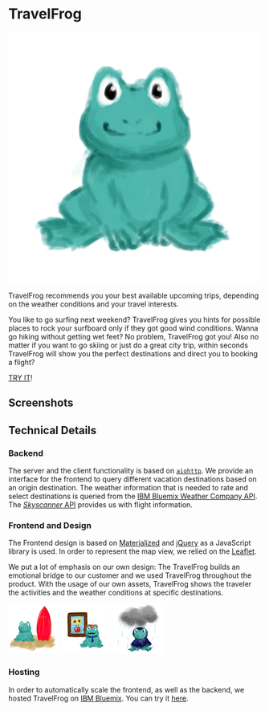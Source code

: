 # TravelFrog

![TravelFrog Logo](frontend/assets/frog.png)

TravelFrog recommends you your best available upcoming trips, depending on the weather conditions and your travel interests.

You like to go surfing next weekend? 
TravelFrog gives you hints for possible places to rock your surfboard only if they got good wind conditions.
Wanna go hiking without getting wet feet?
No problem, TravelFrog got you!
Also no matter if you want to go skiing or just do a great city trip, within seconds TravelFrog will show you the perfect destinations and direct you to booking a flight?

[TRY IT](http://169.51.12.70:31839)!
## Screenshots

## Technical Details
### Backend
The server and the client functionality is based on [`aiohttp`](http://aiohttp.readthedocs.io).
We provide an interface for the frontend to query different vacation destinations based on an origin destination.
The weather information that is needed to rate and select destinations is queried from the [IBM Bluemix Weather Company API](https://console.bluemix.net/docs/services/Weather/index.html).
The [*Skyscanner* API](http://business.skyscanner.net) provides us with flight information.

### Frontend and Design
The Frontend design is based on [Materialized](http://materializecss.com) and [jQuery](http://jquery.com) as a JavaScript library is used.
In order to represent the map view, we relied on the [Leaflet](http://leafletjs.com).

We put a lot of emphasis on our own design:
The TravelFrog builds an emotional bridge to our customer and we used TravelFrog throughout the product.
With the usage of our own assets, TravelFrog shows the traveler the activities and the weather conditions at specific destinations.

![Surfing Frog](frontend/assets/surfing_frog_100.png) ![Culture Frog](frontend/assets/culture_frog_100.png) ![Rain Frog](frontend/assets/rain_frog_100.png)

### Hosting
In order to automatically scale the frontend, as well as the backend, we hosted TravelFrog on [IBM Bluemix](https://console.bluemix.net).
You can try it [here](http://169.51.12.70:31839). 
